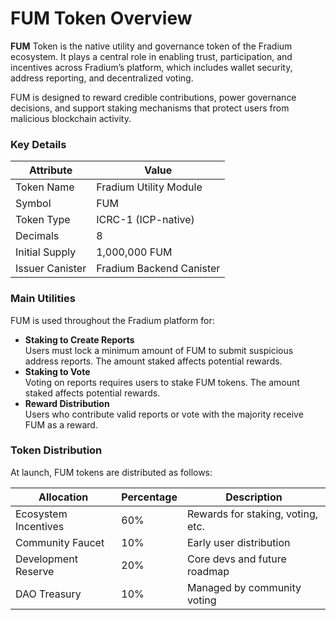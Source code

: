 # FUM Token Overview

**FUM** Token is the native utility and governance token of the Fradium ecosystem. It plays a central role in enabling trust, participation, and incentives across Fradium’s platform, which includes wallet security, address reporting, and decentralized voting.

FUM is designed to reward credible contributions, power governance decisions, and support staking mechanisms that protect users from malicious blockchain activity.

### Key Details

| Attribute       | Value                    |
| --------------- | ------------------------ |
| Token Name      | Fradium Utility Module   |
| Symbol          | FUM                      |
| Token Type      | ICRC-1 (ICP-native)      |
| Decimals        | 8                        |
| Initial Supply  | 1,000,000 FUM            |
| Issuer Canister | Fradium Backend Canister |

### **Main Utilities**

FUM is used throughout the Fradium platform for:

* **Staking to Create Reports**\
  Users must lock a minimum amount of FUM to submit suspicious address reports. The amount staked affects potential rewards.
* **Staking to Vote**\
  Voting on reports requires users to stake FUM tokens. The amount staked affects potential rewards.
* **Reward Distribution**\
  Users who contribute valid reports or vote with the majority receive FUM as a reward.



### **Token Distribution**

At launch, FUM tokens are distributed as follows:

| Allocation           | Percentage | Description                       |
| -------------------- | ---------- | --------------------------------- |
| Ecosystem Incentives | 60%        | Rewards for staking, voting, etc. |
| Community Faucet     | 10%        | Early user distribution           |
| Development Reserve  | 20%        | Core devs and future roadmap      |
| DAO Treasury         | 10%        | Managed by community voting       |



